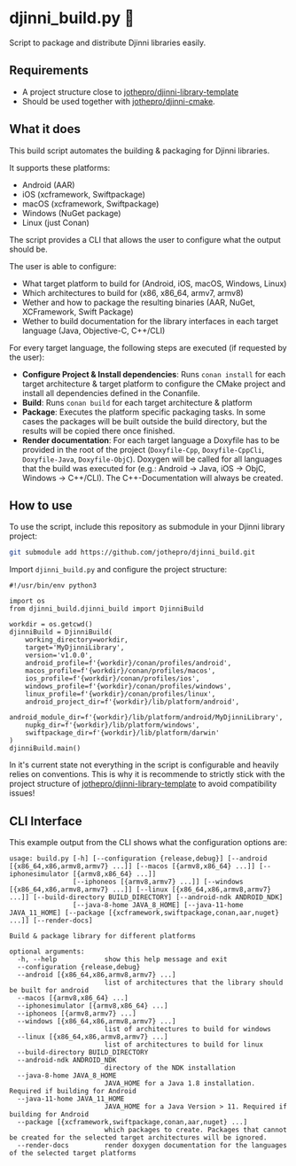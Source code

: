 # djinni_build.py 🦎

Script to package and distribute Djinni libraries easily.

## Requirements

- A project structure close to [jothepro/djinni-library-template](https://github.com/jothepro/djinni-library-template)
- Should be used together with [jothepro/djinni-cmake](https://github.com/jothepro/djinni-cmake).


## What it does

This build script automates the building & packaging for Djinni libraries.

It supports these platforms:

- Android (AAR)
- iOS (xcframework, Swiftpackage)
- macOS (xcframework, Swiftpackage)
- Windows (NuGet package)
- Linux (just Conan)

The script provides a CLI that allows the user to configure what the output should be.

The user is able to configure:

- What target platform to build for (Android, iOS, macOS, Windows, Linux)
- Which architectures to build for (x86, x86_64, armv7, armv8)
- Wether and how to package the resulting binaries (AAR, NuGet, XCFramework, Swift Package)
- Wether to build documentation for the library interfaces in each target language (Java, Objective-C, C++/CLI)

For every target language, the following steps are executed (if requested by the user):

- **Configure Project & Install dependencies**: Runs `conan install` for each target architecture & target platform
  to configure the CMake project and install all dependencies defined in the Conanfile.
- **Build**: Runs `conan build` for each target architecture & platform
- **Package**: Executes the platform specific packaging tasks. In some cases the packages will be built outside the
  build directory, but the results will be copied there once finished.
- **Render documentation**: For each target language a Doxyfile has to be provided in the root of the project
  (`Doxyfile-Cpp`, `Doxyfile-CppCli`, `Doxyfile-Java`, `Doxyfile-ObjC`). Doxygen will be called for all languages that
  the build was executed for (e.g.: Android -> Java, iOS -> ObjC, Windows -> C++/CLI). The C++-Documentation will always
  be created.


## How to use

To use the script, include this repository as submodule in your Djinni library project:

```bash
git submodule add https://github.com/jothepro/djinni_build.git
```

Import `djinni_build.py` and configure the project structure:

```python3
#!/usr/bin/env python3

import os
from djinni_build.djinni_build import DjinniBuild

workdir = os.getcwd()
djinniBuild = DjinniBuild(
    working_directory=workdir,
    target='MyDjinniLibrary',
    version='v1.0.0',
    android_profile=f'{workdir}/conan/profiles/android',
    macos_profile=f'{workdir}/conan/profiles/macos',
    ios_profile=f'{workdir}/conan/profiles/ios',
    windows_profile=f'{workdir}/conan/profiles/windows',
    linux_profile=f'{workdir}/conan/profiles/linux',
    android_project_dir=f'{workdir}/lib/platform/android',
    android_module_dir=f'{workdir}/lib/platform/android/MyDjinniLibrary',
    nupkg_dir=f'{workdir}/lib/platform/windows',
    swiftpackage_dir=f'{workdir}/lib/platform/darwin'
)
djinniBuild.main()
```

In it's current state not everything in the script is configurable and heavily relies on conventions.
This is why it is recommende to strictly stick with the project structure of [jothepro/djinni-library-template](https://github.com/jothepro/djinni-library-template)
to avoid compatibility issues!

## CLI Interface

This example output from the CLI shows what the configuration options are:

```
usage: build.py [-h] [--configuration {release,debug}] [--android [{x86_64,x86,armv8,armv7} ...]] [--macos [{armv8,x86_64} ...]] [--iphonesimulator [{armv8,x86_64} ...]]
                [--iphoneos [{armv8,armv7} ...]] [--windows [{x86_64,x86,armv8,armv7} ...]] [--linux [{x86_64,x86,armv8,armv7} ...]] [--build-directory BUILD_DIRECTORY] [--android-ndk ANDROID_NDK]
                [--java-8-home JAVA_8_HOME] [--java-11-home JAVA_11_HOME] [--package [{xcframework,swiftpackage,conan,aar,nuget} ...]] [--render-docs]

Build & package library for different platforms

optional arguments:
  -h, --help            show this help message and exit
  --configuration {release,debug}
  --android [{x86_64,x86,armv8,armv7} ...]
                        list of architectures that the library should be built for android
  --macos [{armv8,x86_64} ...]
  --iphonesimulator [{armv8,x86_64} ...]
  --iphoneos [{armv8,armv7} ...]
  --windows [{x86_64,x86,armv8,armv7} ...]
                        list of architectures to build for windows
  --linux [{x86_64,x86,armv8,armv7} ...]
                        list of architectures to build for linux
  --build-directory BUILD_DIRECTORY
  --android-ndk ANDROID_NDK
                        directory of the NDK installation
  --java-8-home JAVA_8_HOME
                        JAVA_HOME for a Java 1.8 installation. Required if building for Android
  --java-11-home JAVA_11_HOME
                        JAVA_HOME for a Java Version > 11. Required if building for Android
  --package [{xcframework,swiftpackage,conan,aar,nuget} ...]
                        which packages to create. Packages that cannot be created for the selected target architectures will be ignored.
  --render-docs         render doxygen documentation for the languages of the selected target platforms

```